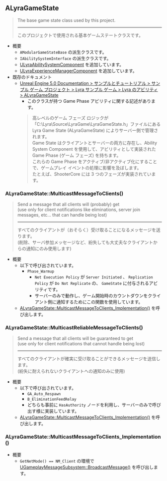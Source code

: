 ## ALyraGameState

> The base game state class used by this project.
> 
> ----
> このプロジェクトで使用される基本ゲームステートクラスです。

* 概要
	* `AModularGameStateBase` の派生クラスです。
	* `IAbilitySystemInterface` の派生クラスです。
	* [ULyraAbilitySystemComponent] を追加しています。
	* [ULyraExperienceManagerComponent] を追加しています。
* 既存のドキュメント
	* [Unreal Engine 5.0 Documentation > サンプルとチュートリアル > サンプル ゲーム プロジェクト > Lyra サンプル ゲーム > Lyra のアビリティ > ALyraGameState]
		* このクラスが持つ Game Phase アビリティに関する記述があります。  
		> 高レベルのゲーム フェーズ ロジックが「C:\Lyra\Source\LyraGame\LyraGameState.h」ファイルにある Lyra Game State (ALyraGameState) によりサーバー側で管理されます。  
		> Game State はクライアントとサーバーの両方に存在し、Ability System Component を使用して、アビリティとして実装された Game Phase (ゲーム フェーズ) を持ちます。  
		> これらの Game Phase をアクティブ/非アクティブ化にすることで、ゲームプレイ イベントの処理に影響を及ぼします。  
		> たとえば、ShooterCore には 3 つのフェーズが実装されています。  

### ALyraGameState::MulticastMessageToClients()

> Send a message that all clients will (probably) get  
> (use only for client notifications like eliminations, server join messages, etc... that can handle being lost)  
> 
> ----
> すべてのクライアントが（おそらく）受け取ることになるメッセージを送ります。  
> (削除、サーバ参加メッセージなど、紛失しても大丈夫なクライアントからの通知にのみ使用します)  

* 概要
	* 以下で呼び出されています。
		* `Phase_Warmup`
			* `Net Execution Policy` が `Server Initiated` 、 `Replication Policy` が `Do Not Replicate` の、 `GameState` に付与されるアビリティです。
			* サーバーのみで動作し、ゲーム開始時のカウントダウンをクライアント側に通知するためにこの関数を使用しています。
	* [ALyraGameState::MulticastMessageToClients_Implementation()] を呼び出します。


### ALyraGameState::MulticastReliableMessageToClients()

> Send a message that all clients will be guaranteed to get  
> (use only for client notifications that cannot handle being lost)  
> 
> ----
> すべてのクライアントが確実に受け取ることができるメッセージを送信します。  
> (紛失に耐えられないクライアントへの通知のみに使用)  

* 概要
	* 以下で呼び出されています。
		* `GA_Auto_Respawn`
		* `B_EliminationFeedRelay`
		* どちらも事前に `HasAuthority` ノードを利用し、サーバーのみで呼び出す様に実装しています。
	* [ALyraGameState::MulticastMessageToClients_Implementation()] を呼び出します。

### ALyraGameState::MulticastMessageToClients_Implementation()

* 概要
	* `GetNetMode() == NM_Client` の環境で [UGameplayMessageSubsystem::BroadcastMessage()] を呼び出します。



<!--- ページ内のリンク --->

<!--- 自前の画像へのリンク --->

<!--- generated --->
[ULyraExperienceManagerComponent]: ../../Lyra/Experience/ULyraExperienceManagerComponent.md#ulyraexperiencemanagercomponent
[ULyraAbilitySystemComponent]: ../../Lyra/GameplayAbility/ULyraAbilitySystemComponent.md#ulyraabilitysystemcomponent
[ALyraGameState::MulticastMessageToClients_Implementation()]: ../../Lyra/GameplayFramework/ALyraGameState.md#alyragamestatemulticastmessagetoclients_implementation
[UGameplayMessageSubsystem::BroadcastMessage()]: ../../Plugin/GameplayMessageSubsystem/UGameplayMessageSubsystem.md#ugameplaymessagesubsystembroadcastmessage
[Unreal Engine 5.0 Documentation > サンプルとチュートリアル > サンプル ゲーム プロジェクト > Lyra サンプル ゲーム > Lyra のアビリティ > ALyraGameState]: https://docs.unrealengine.com/5.0/ja/abilities-in-lyra-in-unreal-engine/#alyragamestate
